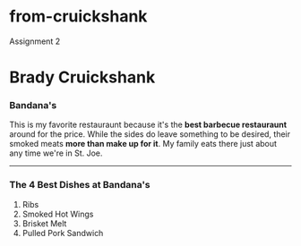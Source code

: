 # from-cruickshank
Assignment 2
# Brady Cruickshank
### Bandana's
This is my favorite restauraunt because it's the **best barbecue restauraunt** around for the price. While the sides do leave something to be desired, their smoked meats **more than make up for it**. My family eats there just about any time we're in St. Joe.

***

### The 4 Best Dishes at Bandana's
1. Ribs
2. Smoked Hot Wings
3. Brisket Melt
4. Pulled Pork Sandwich

